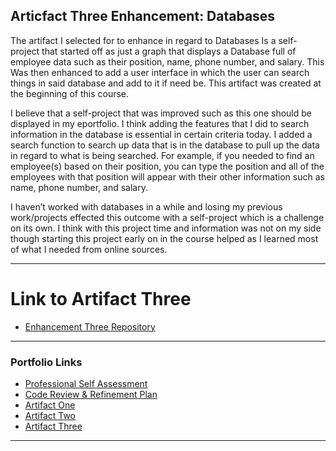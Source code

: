 
## Articfact Three Enhancement: Databases

The artifact I selected for to enhance in regard to Databases Is a self-project that started off as just a graph that displays a Database full of employee data such as their position, name, phone number, and salary. This Was then enhanced to add a user interface in which the user can search things in said database and add to it if need be. This artifact was created at the beginning of this course. 

I believe that a self-project that was improved such as this one should be displayed in my eportfolio. I think adding the features that I did to search information in the database is essential in certain criteria today. I added a search function to search up data that is in the database to pull up the data in regard to what is being searched. For example, if you needed to find an employee(s) based on their position, you can type the position and all of the employees with that position will appear with their other information such as name, phone number, and salary. 

I haven’t worked with databases in a while and losing my previous work/projects effected this outcome with a self-project which is a challenge on its own. I think with this project time and information was not on my side though starting this project early on in the course helped as I learned most of what I needed from online sources. 

---
# Link to Artifact Three
- [Enhancement Three Repository](https://github.com/Rcvs97/Employees1)

---
### Portfolio Links

- [Professional Self Assessment](https://rcvs97.github.io/robertchandler.github.io/)
- [Code Review & Refinement Plan](https://rcvs97.github.io/robertchandler.github.io/RefineandReview)
- [Artifact One](https://rcvs97.github.io/robertchandler.github.io/ArtifactOne)
- [Artifact Two](https://rcvs97.github.io/robertchandler.github.io/ArtifactTwo)
- [Artifact Three](https://rcvs97.github.io/robertchandler.github.io/ArtifactThree)

---


